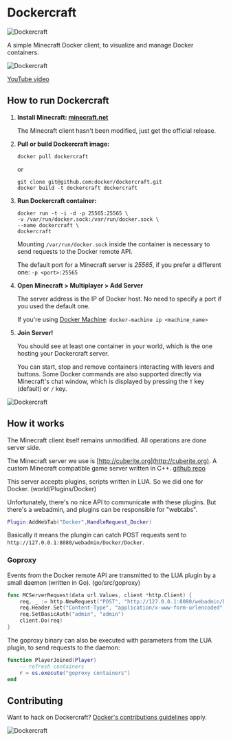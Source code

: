 # Dockercraft

![Dockercraft](../master/docs/img/logo.png?raw=true)

A simple Minecraft Docker client, to visualize and manage Docker containers.

![Dockercraft](../master/docs/img/dockercraft.gif?raw=true)

[YouTube video](http://www.youtube.com/watch?v=eZDlJgJf55o)

## How to run Dockercraft

1. **Install Minecraft: [minecraft.net](https://minecraft.net)**

	The Minecraft client hasn't been modified, just get the official release.

2. **Pull or build Dockercraft image:**

	```
	docker pull dockercraft
	```
	or
	
	```
	git clone git@github.com:docker/dockercraft.git
	docker build -t dockercraft dockercraft
	```
3. **Run Dockercraft container:**

	```
	docker run -t -i -d -p 25565:25565 \
	-v /var/run/docker.sock:/var/run/docker.sock \
	--name dockercraft \
	dockercraft
	```
	
	Mounting `/var/run/docker.sock` inside the container is necessary to send requests to the Docker remote API.
	
	The default port for a Minecraft server is *25565*, if you prefer a different one: `-p <port>:25565`
	
4. **Open Minecraft > Multiplayer > Add Server**

	The server address is the IP of Docker host. No need to specify a port if you used the default one.
	
	If you're using [Docker Machine](https://docs.docker.com/machine/install-machine/): `docker-machine ip <machine_name>`
	
5. **Join Server!**

	You should see at least one container in your world, which is the one hosting your Dockercraft server.
	
	You can start, stop and remove containers interacting with levers and buttons. Some Docker commands are also supported directly via Minecraft's chat window, which is displayed by pressing the `T` key (default) or `/` key. 
	
![Dockercraft](../master/docs/img/landscape.png?raw=true)

## How it works

The Minecraft client itself remains unmodified. All operations are done server side.

The Minecraft server we use is [http://cuberite.org](http://cuberite.org). A custom Minecraft compatible game server written in C++. [github repo](https://github.com/cuberite/cuberite)

This server accepts plugins, scripts written in LUA. So we did one for Docker. (world/Plugins/Docker)

Unfortunately, there's no nice API to communicate with these plugins. But there's a webadmin, and plugins can be responsible for "webtabs". 

```lua
Plugin:AddWebTab("Docker",HandleRequest_Docker)
```
Basically it means the plungin can catch POST requests sent to `http://127.0.0.1:8080/webadmin/Docker/Docker`. 

### Goproxy

Events from the Docker remote API are transmitted to the LUA plugin by a small daemon (written in Go). (go/src/goproxy)

```go
func MCServerRequest(data url.Values, client *http.Client) {
	req, _ := http.NewRequest("POST", "http://127.0.0.1:8080/webadmin/Docker/Docker", strings.NewReader(data.Encode()))
	req.Header.Set("Content-Type", "application/x-www-form-urlencoded")
	req.SetBasicAuth("admin", "admin")
	client.Do(req)
}
```

The goproxy binary can also be executed with parameters from the LUA plugin, to send requests to the daemon:

```lua
function PlayerJoined(Player)
	-- refresh containers
	r = os.execute("goproxy containers")
end
```
## Contributing

Want to hack on Dockercraft? [Docker's contributions guidelines](https://github.com/docker/docker/blob/master/CONTRIBUTING.md) apply.

![Dockercraft](../master/docs/img/contribute.png?raw=true)